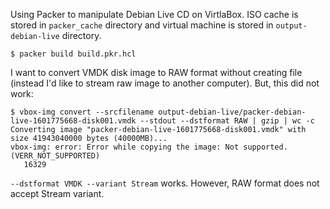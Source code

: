 Using Packer to manipulate Debian Live CD on VirtlaBox. ISO cache is stored in
`packer_cache` directory and virtual machine is stored in `output-debian-live`
directory.

```console
$ packer build build.pkr.hcl
```

I want to convert VMDK disk image to RAW format without creating file (instead
I'd like to stream raw image to another computer). But, this did not work:

```console
$ vbox-img convert --srcfilename output-debian-live/packer-debian-live-1601775668-disk001.vmdk --stdout --dstformat RAW | gzip | wc -c
Converting image "packer-debian-live-1601775668-disk001.vmdk" with size 41943040000 bytes (40000MB)...
vbox-img: error: Error while copying the image: Not supported. (VERR_NOT_SUPPORTED)
   16329
```

`--dstformat VMDK --variant Stream` works. However, RAW format does not accept
Stream variant.
